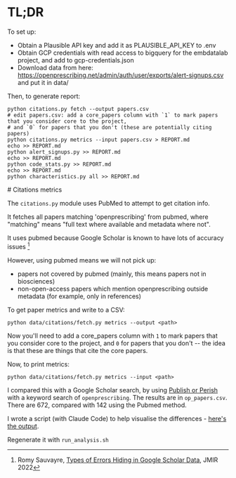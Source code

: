 # TL;DR

To set up:

- Obtain a Plausible API key and add it as PLAUSIBLE_API_KEY to .env
- Obtain GCP credentials with read access to bigquery for the embdatalab project, and add to gcp-credentials.json
- Download data from here: https://openprescribing.net/admin/auth/user/exports/alert-signups.csv and put it in data/

Then, to generate report:

    python citations.py fetch --output papers.csv
    # edit papers.csv: add a core_papers column with `1` to mark papers that you consider core to the project,
    # and `0` for papers that you don't (these are potentially citing papers)
    python citations.py metrics --input papers.csv > REPORT.md
    echo >> REPORT.md
    python alert_signups.py >> REPORT.md
    echo >> REPORT.md
    python code_stats.py >> REPORT.md
    echo >> REPORT.md
    python characteristics.py all >> REPORT.md

# Citations metrics

The `citations.py` module uses PubMed to attempt to get citation info.

It fetches all papers matching 'openprescribing' from pubmed, where "matching" means "full text where available and metadata where not".

It uses pubmed because Google Scholar is known to have lots of accuracy issues [^1]

However, using pubmed means we will not pick up:

- papers not covered by pubmed (mainly, this means papers not in biosciences)
- non-open-access papers which mention openprescribing outside metadata (for example, only in references)

To get paper metrics and write to a CSV:

    python data/citations/fetch.py metrics --output <path>

Now you'll need to add a core_papers column with `1` to mark papers that you consider core to the project, and `0` for papers that you don't -- the idea is that these are things that cite the core papers.

Now, to print metrics:

    python data/citations/fetch.py metrics --input <path>

I compared this with a Google Scholar search, by using [Publish or Perish](https://harzing.com/resources/publish-or-perish) with a keyword search of `openprescribing`. The results are in `op_papers.csv`. There are 672, compared with 142 using the Pubmed method.

I wrote a script (with Claude Code) to help visualise the differences - [here's the output]().

Regenerate it with `run_analysis.sh`

[^1]: Romy Sauvayre, [Types of Errors Hiding in Google Scholar Data](https://www.jmir.org/2022/5/e28354/), JMIR 2022
